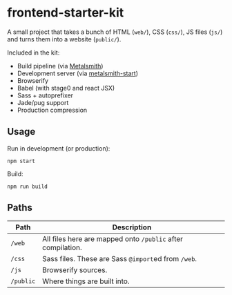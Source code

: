 # frontend-starter-kit

A small project that takes a bunch of HTML (`web/`), CSS (`css/`), JS files (`js/`) and turns them into a website (`public/`).

Included in the kit:

- Build pipeline (via [Metalsmith](http://metalsmith.io))
- Development server (via [metalsmith-start](https://www.npmjs.com/package/metalsmith-start))
- Browserify
- Babel (with stage0 and react JSX)
- Sass + autoprefixer
- Jade/pug support
- Production compression

## Usage

Run in development (or production):

```
npm start
```

Build:

```
npm run build
```

## Paths

| Path | Description |
| ---- | ----------- |
| `/web` | All files here are mapped onto `/public` after compilation. |
| `/css` | Sass files. These are Sass `@import`ed from `/web`. |
| `/js` | Browserify sources. |
| `/public` | Where things are built into. |
